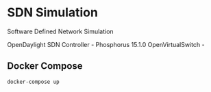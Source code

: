 # SDN Simulation
Software Defined Network Simulation

OpenDaylight SDN Controller - Phosphorus 15.1.0
OpenVirtualSwitch -

## Docker Compose
```shell script
docker-compose up
```
